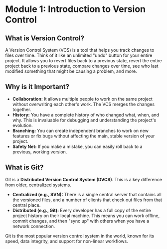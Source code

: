 # Module 1: Introduction to Version Control

## What is Version Control?

A Version Control System (VCS) is a tool that helps you track changes to files over time. Think of it like an unlimited "undo" button for your entire project. It allows you to revert files back to a previous state, revert the entire project back to a previous state, compare changes over time, see who last modified something that might be causing a problem, and more.

## Why is it Important?

- **Collaboration:** It allows multiple people to work on the same project without overwriting each other's work. The VCS merges the changes together.
- **History:** You have a complete history of who changed what, when, and why. This is invaluable for debugging and understanding the project's evolution.
- **Branching:** You can create independent branches to work on new features or fix bugs without affecting the main, stable version of your project.
- **Safety Net:** If you make a mistake, you can easily roll back to a previous, working version.

## What is Git?

Git is a **Distributed Version Control System (DVCS)**. This is a key difference from older, centralized systems.

- **Centralized (e.g., SVN):** There is a single central server that contains all the versioned files, and a number of clients that check out files from that central place.
- **Distributed (e.g., Git):** Every developer has a full copy of the entire project history on their local machine. This means you can work offline, commit changes, and then "sync up" with others when you have a network connection.

Git is the most popular version control system in the world, known for its speed, data integrity, and support for non-linear workflows.
